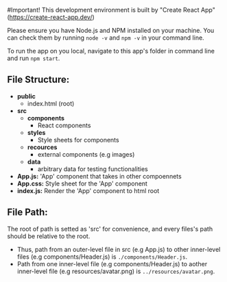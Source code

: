#Important!
This development environment is built by "Create React App" (https://create-react-app.dev/)

Please ensure you have Node.js and NPM installed on your machine. You can check them by running <code>node -v</code> and <code>npm -v</code> in your command line.

To run the app on you local, navigate to this app's folder in command line and run <code>npm start</code>.

## File Structure:
* **public**
  * index.html (root)
* **src**
  * **components** 
    * React components
  * **styles**
    * Style sheets for components
  * **recources**
    * external components (e.g images) 
  * **data**
    * arbitrary data for testing functionalities
* **App.js:** 'App' component that takes in other compoennets
* **App.css:** Style sheet for the 'App' component
* **index.js:** Render the 'App' component to html root

## File Path:
The root of path is setted as 'src' for convenience, and every files's path should be relative to the root. 
* Thus, path from an outer-level file in src (e.g App.js) to other inner-level files (e.g components/Header.js) is <code>./components/Header.js</code>.
* Path from one inner-level file (e.g components/Header.js) to aother inner-level file (e.g resources/avatar.png) is <code>../resources/avatar.png</code>.
